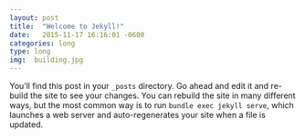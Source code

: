 ```yaml
---
layout: post
title:  "Welcome to Jekyll!"
date:   2015-11-17 16:16:01 -0600
categories: long
type: long
img:  building.jpg
---
```


You’ll find this post in your `_posts` directory. Go ahead and edit it and re-build the site to see your changes. You can rebuild the site in many different ways, but the most common way is to run `bundle exec jekyll serve`, which launches a web server and auto-regenerates your site when a file is updated.
